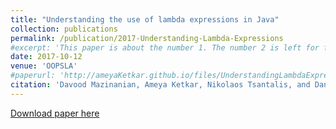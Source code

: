 ```yaml
---
title: "Understanding the use of lambda expressions in Java"
collection: publications
permalink: /publication/2017-Understanding-Lambda-Expressions
#excerpt: 'This paper is about the number 1. The number 2 is left for future work.'
date: 2017-10-12
venue: 'OOPSLA'
#paperurl: 'http://ameyaKetkar.github.io/files/UnderstandingLambdaExpressions.pdf'
citation: 'Davood Mazinanian, Ameya Ketkar, Nikolaos Tsantalis, and Danny Dig. 2017. Understanding the use of lambda expressions in Java. Proc. ACM Program. Lang. 1, OOPSLA, Article 85 (October 2017), 31 pages. DOI: https://doi.org/10.1145/3133909'
---
```


[Download paper here](http://ameyaketkar.github.io/files//UnderstandingLambdaExpressions.pdf)